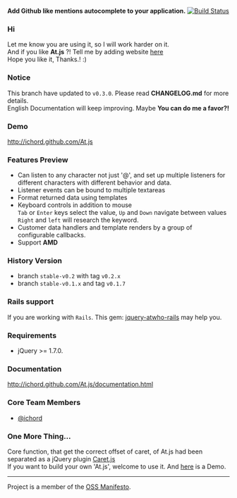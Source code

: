 **Add Github like mentions autocomplete to your application.** [![Build Status](https://travis-ci.org/ichord/At.js.png)](https://travis-ci.org/ichord/At.js)  


### Hi
Let me know you are using it, so I will work harder on it.  
And if you like **At.js** ?! Tell me by adding website [here](https://github.com/ichord/At.js/wiki/Sites)  
Hope you like it, Thanks.! :)

### Notice

This branch have updated to `v0.3.0`. Please read **CHANGELOG.md** for more details.  
English Documentation will keep improving. Maybe **You can do me a favor?!**

### Demo

http://ichord.github.com/At.js


### Features Preview

* Can listen to any character
    not just '@', and set up multiple listeners for different characters with different behavior and data.
* Listener events can be bound to multiple textareas
* Format returned data using templates
* Keyboard controls in addition to mouse  
    `Tab` or `Enter` keys select the value, `Up` and `Down` navigate between values  
    `Right` and `left` will research the keyword.  
* Customer data handlers and template renders by a group of configurable callbacks.
* Support **AMD**

### History Version

* branch `stable-v0.2` with tag `v0.2.x`
* branch `stable-v0.1.x` and tag `v0.1.7`


### Rails support
If you are working with `Rails`. This gem: [jquery-atwho-rails](https://github.com/ichord/jquery-atwho-rails) may help you.


### Requirements
* jQuery >= 1.7.0.

### Documentation

http://ichord.github.com/At.js/documentation.html


### Core Team Members

* [@ichord](https://github.com/ichord)

### One More Thing...

Core function, that get the correct offset of caret, of At.js had been separated as a jQuery plugin [Caret.js](https://github.com/ichord/Caret.js)  
If you want to build your own 'At.js', welcome to use it. And [here](http://ichord.github.io/Caret.js) is a Demo.


---
Project is a member of the [OSS Manifesto](http://ossmanifesto.org/).
